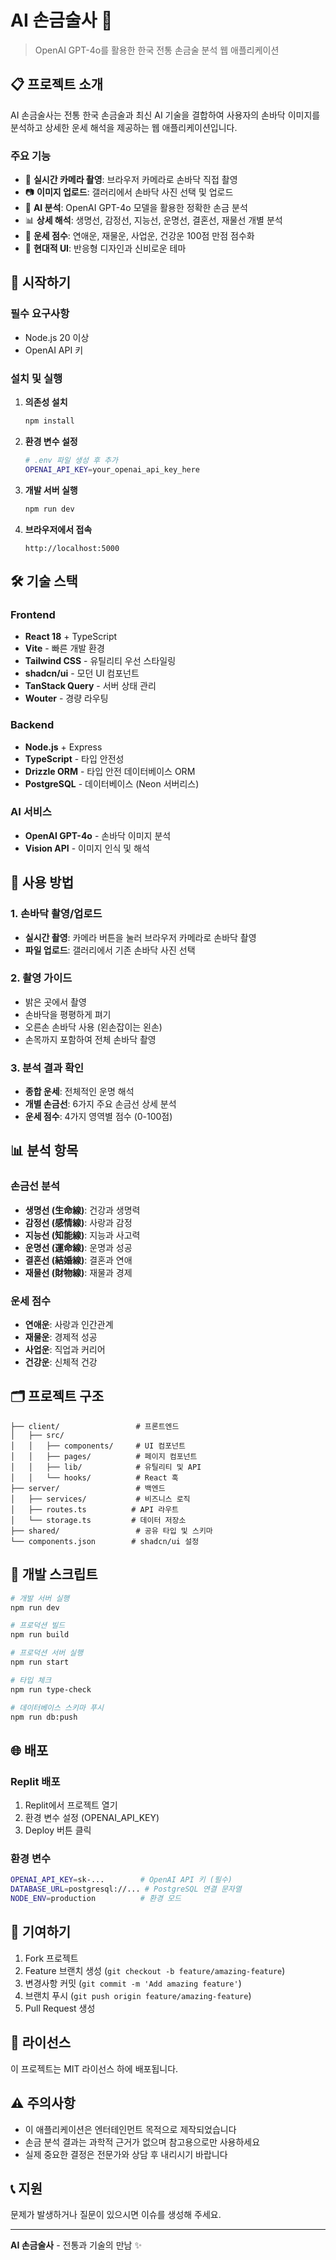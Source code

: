 # AI 손금술사 🤚

> OpenAI GPT-4o를 활용한 한국 전통 손금술 분석 웹 애플리케이션

## 📋 프로젝트 소개

AI 손금술사는 전통 한국 손금술과 최신 AI 기술을 결합하여 사용자의 손바닥 이미지를 분석하고 상세한 운세 해석을 제공하는 웹 애플리케이션입니다.

### 주요 기능

- 🤳 **실시간 카메라 촬영**: 브라우저 카메라로 손바닥 직접 촬영
- 📷 **이미지 업로드**: 갤러리에서 손바닥 사진 선택 및 업로드
- 🧠 **AI 분석**: OpenAI GPT-4o 모델을 활용한 정확한 손금 분석
- 📊 **상세 해석**: 생명선, 감정선, 지능선, 운명선, 결혼선, 재물선 개별 분석
- 🎯 **운세 점수**: 연애운, 재물운, 사업운, 건강운 100점 만점 점수화
- 🎨 **현대적 UI**: 반응형 디자인과 신비로운 테마

## 🚀 시작하기

### 필수 요구사항

- Node.js 20 이상
- OpenAI API 키

### 설치 및 실행

1. **의존성 설치**
   ```bash
   npm install
   ```

2. **환경 변수 설정**
   ```bash
   # .env 파일 생성 후 추가
   OPENAI_API_KEY=your_openai_api_key_here
   ```

3. **개발 서버 실행**
   ```bash
   npm run dev
   ```

4. **브라우저에서 접속**
   ```
   http://localhost:5000
   ```

## 🛠️ 기술 스택

### Frontend
- **React 18** + TypeScript
- **Vite** - 빠른 개발 환경
- **Tailwind CSS** - 유틸리티 우선 스타일링
- **shadcn/ui** - 모던 UI 컴포넌트
- **TanStack Query** - 서버 상태 관리
- **Wouter** - 경량 라우팅

### Backend
- **Node.js** + Express
- **TypeScript** - 타입 안전성
- **Drizzle ORM** - 타입 안전 데이터베이스 ORM
- **PostgreSQL** - 데이터베이스 (Neon 서버리스)

### AI 서비스
- **OpenAI GPT-4o** - 손바닥 이미지 분석
- **Vision API** - 이미지 인식 및 해석

## 📱 사용 방법

### 1. 손바닥 촬영/업로드
- **실시간 촬영**: 카메라 버튼을 눌러 브라우저 카메라로 손바닥 촬영
- **파일 업로드**: 갤러리에서 기존 손바닥 사진 선택

### 2. 촬영 가이드
- 밝은 곳에서 촬영
- 손바닥을 평평하게 펴기
- 오른손 손바닥 사용 (왼손잡이는 왼손)
- 손목까지 포함하여 전체 손바닥 촬영

### 3. 분석 결과 확인
- **종합 운세**: 전체적인 운명 해석
- **개별 손금선**: 6가지 주요 손금선 상세 분석
- **운세 점수**: 4가지 영역별 점수 (0-100점)

## 📊 분석 항목

### 손금선 분석
- **생명선 (生命線)**: 건강과 생명력
- **감정선 (感情線)**: 사랑과 감정
- **지능선 (知能線)**: 지능과 사고력
- **운명선 (運命線)**: 운명과 성공
- **결혼선 (結婚線)**: 결혼과 연애
- **재물선 (財物線)**: 재물과 경제

### 운세 점수
- **연애운**: 사랑과 인간관계
- **재물운**: 경제적 성공
- **사업운**: 직업과 커리어
- **건강운**: 신체적 건강

## 🗂️ 프로젝트 구조

```
├── client/                 # 프론트엔드
│   ├── src/
│   │   ├── components/     # UI 컴포넌트
│   │   ├── pages/          # 페이지 컴포넌트
│   │   ├── lib/            # 유틸리티 및 API
│   │   └── hooks/          # React 훅
├── server/                 # 백엔드
│   ├── services/           # 비즈니스 로직
│   ├── routes.ts          # API 라우트
│   └── storage.ts         # 데이터 저장소
├── shared/                 # 공유 타입 및 스키마
└── components.json        # shadcn/ui 설정
```

## 🔧 개발 스크립트

```bash
# 개발 서버 실행
npm run dev

# 프로덕션 빌드
npm run build

# 프로덕션 서버 실행
npm run start

# 타입 체크
npm run type-check

# 데이터베이스 스키마 푸시
npm run db:push
```

## 🌐 배포

### Replit 배포
1. Replit에서 프로젝트 열기
2. 환경 변수 설정 (OPENAI_API_KEY)
3. Deploy 버튼 클릭

### 환경 변수
```bash
OPENAI_API_KEY=sk-...        # OpenAI API 키 (필수)
DATABASE_URL=postgresql://... # PostgreSQL 연결 문자열
NODE_ENV=production          # 환경 모드
```

## 🤝 기여하기

1. Fork 프로젝트
2. Feature 브랜치 생성 (`git checkout -b feature/amazing-feature`)
3. 변경사항 커밋 (`git commit -m 'Add amazing feature'`)
4. 브랜치 푸시 (`git push origin feature/amazing-feature`)
5. Pull Request 생성

## 📄 라이선스

이 프로젝트는 MIT 라이선스 하에 배포됩니다.

## ⚠️ 주의사항

- 이 애플리케이션은 엔터테인먼트 목적으로 제작되었습니다
- 손금 분석 결과는 과학적 근거가 없으며 참고용으로만 사용하세요
- 실제 중요한 결정은 전문가와 상담 후 내리시기 바랍니다

## 📞 지원

문제가 발생하거나 질문이 있으시면 이슈를 생성해 주세요.

---

**AI 손금술사** - 전통과 기술의 만남 ✨